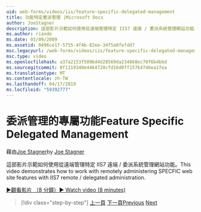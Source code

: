 ```yaml
---
uid: web-forms/videos/iis/feature-specific-delegated-management
title: 功能特定委派管理 |Microsoft Docs
author: JoeStagner
description: 這部影片示範如何使用從遠端管理特定 IIS7 遠端 / 委派系統管理網站功能。
ms.author: riande
ms.date: 03/09/2009
ms.assetid: 0496ce17-5755-4f4b-82ee-34f5a0fefdd7
msc.legacyurl: /web-forms/videos/iis/feature-specific-delegated-management
msc.type: video
ms.openlocfilehash: a37a2153f5096d4d28569da234868ec70f6b4bbd
ms.sourcegitcommit: 0f1119340e4464720cfd16d0ff15764746ea1fea
ms.translationtype: MT
ms.contentlocale: zh-TW
ms.lasthandoff: 04/17/2019
ms.locfileid: "59392777"
---
```

# <a name="feature-specific-delegated-management"></a><span data-ttu-id="a453a-103">委派管理的專屬功能</span><span class="sxs-lookup"><span data-stu-id="a453a-103">Feature Specific Delegated Management</span></span>

<span data-ttu-id="a453a-104">藉由[Joe Stagner](https://github.com/JoeStagner)</span><span class="sxs-lookup"><span data-stu-id="a453a-104">by [Joe Stagner](https://github.com/JoeStagner)</span></span>

<span data-ttu-id="a453a-105">這部影片示範如何使用從遠端管理特定 IIS7 遠端 / 委派系統管理網站功能。</span><span class="sxs-lookup"><span data-stu-id="a453a-105">This video demonstrates how to work with remotely administering SPECFIC web site features with IIS7 remote / delegated administration.</span></span>

[<span data-ttu-id="a453a-106">&#9654;觀看影片 （8 分鐘）</span><span class="sxs-lookup"><span data-stu-id="a453a-106">&#9654; Watch video (8 minutes)</span></span>](https://channel9.msdn.com/Blogs/ASP-NET-Site-Videos/feature-specific-delegated-management)

> [!div class="step-by-step"]
> <span data-ttu-id="a453a-107">[上一頁](working-with-iis7-deligated-admin.md)
> [下一頁](troubleshooting-production-aspnet-apps.md)</span><span class="sxs-lookup"><span data-stu-id="a453a-107">[Previous](working-with-iis7-deligated-admin.md)
[Next](troubleshooting-production-aspnet-apps.md)</span></span>
